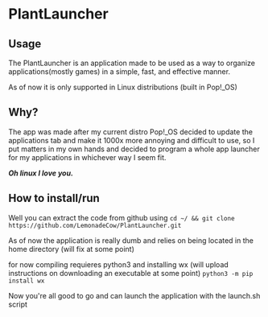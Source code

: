 # PlantLauncher

## Usage
The PlantLauncher is an application made to be used as a way to organize applications(mostly games) in a simple, fast, and effective manner. 

As of now it is only supported in Linux distributions (built in Pop!_OS)

## Why?
The app was made after my current distro Pop!_OS decided to update the applications tab and make it 1000x more annoying and difficult to use, so I put matters in my own hands and decided to program a whole app launcher for my applications in whichever way I seem fit.

***Oh linux I love you.***

## How to install/run
Well you can extract the code from github using 
    ```
    cd ~/ && git clone https://github.com/LemonadeCow/PlantLauncher.git
    ```

As of now the application is really dumb and relies on being located in the home directory (will fix at some point)

for now compiling requieres python3 and installing wx (will upload instructions on downloading an executable at some point)
    ```
    python3 -m pip install wx
    ```
    
Now you're all good to go and can launch the application with the launch.sh script 
